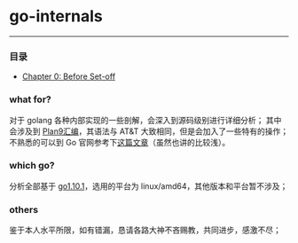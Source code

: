 # go-internals
---
### 目录
* [Chapter 0: Before Set-off](https://github.com/leeming87v5/go-internals/blob/master/0.Before%20set-off/0.0%20common%20tools.md)

### what for?

对于 golang 各种内部实现的一些剖解，会深入到源码级别进行详细分析；
其中会涉及到 [Plan9汇编](http://doc.cat-v.org/plan_9/4th_edition/papers/asm)，其语法与 AT&T 大致相同，但是会加入了一些特有的操作；
不熟悉的可以到 Go 官网参考下[这篇文章](https://golang.org/doc/asm)（虽然也讲的比较浅）。

### which go?
分析全部基于 [go1.10.1](https://github.com/golang/go/tree/dev.boringcrypto.go1.10)，选用的平台为 linux/amd64，其他版本和平台暂不涉及；

### others
鉴于本人水平所限，如有错漏，恳请各路大神不吝赐教，共同进步，感激不尽；
